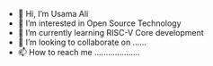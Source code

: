 - 👋 Hi, I’m Usama Ali
- 👀 I’m interested in Open Source Technology
- 🌱 I’m currently learning RISC-V Core development
- 💞️ I’m looking to collaborate on ......    
- 📫 How to reach me ....................

<!---
usama-ali74/usama-ali74 is a ✨ special ✨ repository because its `README.md` (this file) appears on your GitHub profile.
You can click the Preview link to take a look at your changes.
--->
